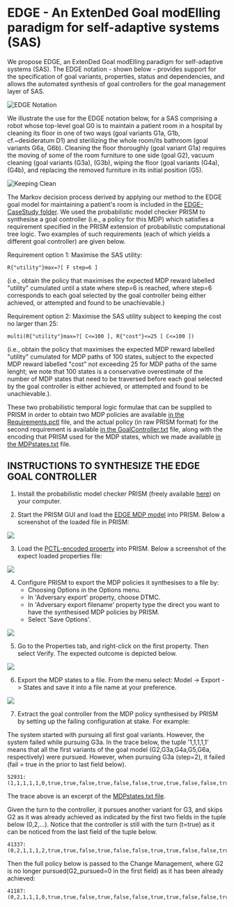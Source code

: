# EDGE - An ExtenDed Goal modElling paradigm for self-adaptive systems (SAS) 

We propose EDGE, an ExtenDed Goal modElling paradigm for self-adaptive systems (SAS). The EDGE notation - shown below - provides support for the specification of goal variants, properties, status and dependencies, and allows the automated synthesis of goal controllers for the goal management layer of SAS.

![EDGE Notation](imgs/EDGENotation.svg)

We illustrate the use for the EDGE notation below, for a SAS comprising a robot whose top-level goal G0 is to maintain a patient room in a hospital by cleaning its floor in one of two ways (goal variants G1a, G1b, cf.~desideratum D1) and sterilizing the whole room/its bathroom (goal variants G6a, G6b). Cleaning the floor thoroughly (goal variant G1a) requires the moving of some of the room furniture to one side (goal G2), vacuum cleaning (goal variants (G3a), (G3b), wiping the floor (goal variants (G4a), (G4b), and replacing the removed furniture in its initial position (G5).

![Keeping Clean](imgs/KeepingClean.svg)

The Markov decision process derived by applying our method to the EDGE goal model for maintaining a patient's room is included in the [EDGE-CaseStudy folder](EDGE-CaseStudy). We used the probabilistic model checker PRISM to synthesise a goal controller (i.e., a policy for this MDP) which satisfies a requirement specified in the PRISM extension of probabilistic computational tree logic. Two examples of such requirements (each of which yields a different goal controller) are given below.

Requirement option 1: Maximise the SAS utility:

    R{"utility"}max=?[ F step=6 ]
    
(i.e., obtain the policy that maximises the expected MDP reward labelled "utility" cumulated until a state where step=6 is reached, where step=6 corresponds to each goal selected by the goal controller being either achieved, or attempted and found to be unachievable.)
         
Requirement option 2: Maximise the SAS utility subject to keeping the cost no larger than 25:

    multi(R{"utility"}max=?[ C<=100 ], R{"cost"}<=25 [ C<=100 ])
    
(i.e., obtain the policy that maximises the expected MDP reward labelled "utility" cumulated for MDP paths of 100 states, subject to the expected MDP reward labelled "cost" not exceeding 25 for MDP paths of the same lenght; we note that 100 states is a conservative overestimate of the number of MDP states that need to be traversed before each goal selected by the goal controller is either achieved, or attempted and found to be unachievable.).

These two probabilistic temporal logic formulae that can be supplied to PRISM in order to obtain two MDP policies are available [in the Requirements.pctl](EDGE-CaseStudy/Requirements.pctl) file, and the actual policy (in raw PRISM format) for the second requirement is available [in the GoalController.txt](EDGE-CaseStudy/GoalController.txt) file, along with the encoding that PRISM used for the MDP states, which we made available [in the MDPstates.txt](EDGE-CaseStudy/MDPstates.txt) file.


## INSTRUCTIONS TO SYNTHESIZE THE EDGE GOAL CONTROLLER
1. Install the probabilistic model checker PRISM (freely available [here](https://www.prismmodelchecker.org/download.php)) on your computer.

2. Start the PRISM GUI and load the [EDGE MDP model](EDGE-CaseStudy/EDGE_MDP.pm) into PRISM. Below a screenshot of the loaded file in PRISM:

![](imgs/PRISMScreenshot.png)

3. Load the [PCTL-encoded property](EDGE-CaseStudy/Requirements.pctl) into PRISM.  Below a screenshot of the expect loaded properties file:

![](imgs/PRISMProperties.png)

4. Configure PRISM to export the MDP policies it synthesises to a file by:    
    - Choosing Options in the Options menu.
    - In 'Adversary export' property, choose DTMC.
    - In 'Adversary export filename' property type the direct you want to have the synthesised MDP policies by PRISM.
    - Select 'Save Options'.
    
![](imgs/PRISMPolicyScreen.png)

5. Go to the Properties tab, and right-click on the first property. Then select Verify. The expected outcome is depicted below.

![](imgs/PRISMPropertyVerified.png)

6. Export the MDP states to a file. From the menu select: Model -> Export -> States and save it into a file name at your preference.

![](imgs/PRISMExportStates.png)

7. Extract the goal controller from the MDP policy synthesised by PRISM by setting up the failing configuration at stake. For example:

The system started with pursuing all first goal variants. However, the system failed while pursuing G3a. In the trace below, the tuple '1,1,1,1,1' means that all the first variants of the goal model (G2,G3a,G4a,G5,G6a, respectively) were pursued. However, when pursuing G3a (step=2), it failed (fail = true in the prior to last field below). 

    52931:(1,1,1,1,1,0,true,true,false,true,false,false,true,true,false,false,true,false,true,true,false,false,2,true,false)

The trace above is an excerpt of the [MDPstates.txt file](EDGE-CaseStudy/MDPstates.txt). 

Given the turn to the controller, it pursues another variant for G3, and skips G2 as it was already achieved as indicated by the first two fields in the tuple below (0,2,...). Notice that the controller is still with the turn (t=true) as it can be noticed from the last field of the tuple below. 

    41337:(0,2,1,1,1,2,true,true,false,true,false,false,true,true,false,false,true,false,true,true,false,false,0,false,true)

Then the full policy below is passed to the Change Management, where G2 is no longer pursued(G2_pursued=0 in the first field) as it has been already achieved:

    41187:(0,2,1,1,1,0,true,true,false,true,false,false,true,true,false,false,true,false,true,true,false,false,0,false,false)

